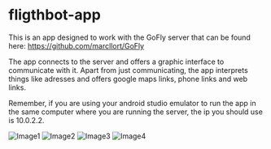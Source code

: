 # fligthbot-app

This is an app designed to work with the GoFly server that can be found here: https://github.com/marcllort/GoFly 

The app connects to the server and offers a graphic interface to communicate with it. 
Apart from just communicating, the app interprets things like adresses and offers google maps links, phone links and web links.

Remember, if you are using your android studio emulator to run the app in the same computer where you are running the server, the ip you should use is 10.0.2.2.

![Image1](/images/image1.png)
![Image2](/images/image2.png)
![Image3](/images/image3.png)
![Image4](/images/image4.png)

